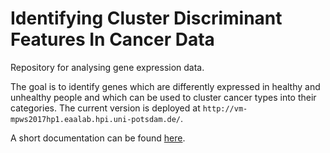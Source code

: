 # Identifying Cluster Discriminant Features In Cancer Data

Repository for analysing gene expression data.

The goal is to identify genes which are differently expressed in healthy and unhealthy people and
which can be used to cluster cancer types into their categories. The current version is deployed at `http://vm-mpws2017hp1.eaalab.hpi.uni-potsdam.de/`.

A short documentation can be found [here](doc/index.md).

